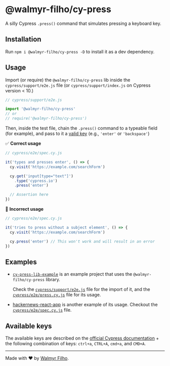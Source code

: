 # @walmyr-filho/cy-press

A silly Cypress `.press()` command that simulates pressing a keyboard key.

## Installation

Run `npm i @walmyr-filho/cy-press -D` to install it as a dev dependency.

## Usage

Import (or require) the `@walmyr-filho/cy-press` lib inside the `cypress/support/e2e.js` file (or `cypress/support/index.js` on Cypress version < 10.)

```js
// cypress/support/e2e.js

import '@walmyr-filho/cy-press'
// or
// require('@walmyr-filho/cy-press')
```

Then, inside the test file, chain the `.press()` command to a typeable field (for example), and pass to it a [valid key](#available-keys) (e.g., `'enter'` or `'backspace'`)

✅ **Correct usage**

```js
// cypress/e2e/spec.cy.js

it('types and presses enter', () => {
  cy.visit('https://example.com/searchForm')

  cy.get('input[type="text"]')
    .type('cypress.io')
    .press('enter')

  // Assertion here
})
```

🛑 **Incorrect usage**

```js
// cypress/e2e/spec.cy.js

it('tries to press without a subject element', () => {
  cy.visit('https://example.com/searchForm')

  cy.press('enter') // This won't work and will result in an error
})
```

## Examples

- [`cy-press-lib-example`](https://github.com/wlsf82/cy-press-lib-example) is an example project that uses the `@walmyr-filho/cy-press` library.

  Check the [`cypress/support/e2e.js`](https://github.com/wlsf82/cy-press-lib-example/blob/main/cypress/support/e2e.js) file for the import of it, and the [`cypress/e2e/press.cy.js`](https://github.com/wlsf82/cy-press-lib-example/blob/main/cypress/e2e/press.cy.js) file for its usage.

- [hackernews-react-app](https://github.com/wlsf82/hackernews-react-app) is another example of its usage. Checkout the [`cypress/e2e/spec.cy.js`](https://github.com/wlsf82/hackernews-react-app/blob/main/cypress/e2e/spec.cy.js) file.

## Available keys

The available keys are described on the [official Cypress documentation](https://docs.cypress.io/api/commands/type#Arguments) + the following combination of keys: `ctrl+a`, `CTRL+A`, `cmd+a`, and `CMD+A`.

___

Made with ❤️ by [Walmyr Filho](https://walmyr.dev).
